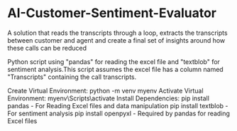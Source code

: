 # AI-Customer-Sentiment-Evaluator
A solution that reads the transcripts through a loop, extracts the transcripts between customer and agent and create a final set of insights around how these calls can be reduced

Python script using "pandas" for reading the excel file and "textblob" for sentiment analysis.This script assumes the excel file has a column named "Transcripts" containing the call transcripts.

Create Virtual Environment:
python -m venv myenv
Activate Virtual Environment:
myenv\Scripts\activate
Install Dependencies:
pip install pandas - For Reading Excel files and data manipulation
pip install textblob - For sentiment analysis
pip install openpyxl - Required by pandas for reading Excel files






